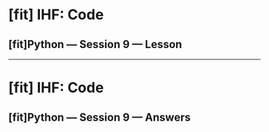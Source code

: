 # [fit] IHF: Code
## [fit]Python — Session 9 — Lesson

---

# [fit] IHF: Code
## [fit]Python — Session 9 — Answers
